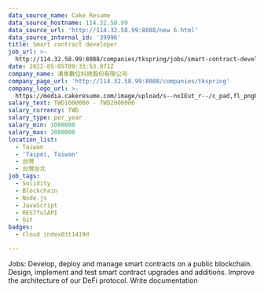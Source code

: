```yaml
---
data_source_name: Cake Resume
data_source_hostname: 114.32.58.99
data_source_url: 'http://114.32.58.99:8088/new 6.html'
data_source_internal_id: '39996'
title: Smart contract developer
job_url: >-
  http://114.32.58.99:8088/companies/tkspring/jobs/smart-contract-developer-846808
date: 2022-05-05T09:33:53.071Z
company_name: 湧泉數位科技股份有限公司
company_page_url: 'http://114.32.58.99:8088/companies/tkspring'
company_logo_url: >-
  https://media.cakeresume.com/image/upload/s--nxIEut_r--/c_pad,fl_png8,h_200,w_200/v1652261028/tevpq9zuojwszr3u0svj.png
salary_text: TWD1000000 - TWD2000000
salary_currency: TWD
salary_type: per_year
salary_min: 1000000
salary_max: 2000000
location_list:
  - Taiwan
  - 'Taipei, Taiwan'
  - 台灣
  - 台灣台北
job_tags:
  - Solidity
  - Blockchain
  - Node.js
  - JavaScript
  - RESTfulAPI
  - Git
badges:
  - Cloud index03t1419d

---
```


Jobs: Develop, deploy and manage smart contracts on a public blockchain. Design, implement and test smart contract upgrades and additions. Improve the architecture of our DeFi protocol. Write documentation